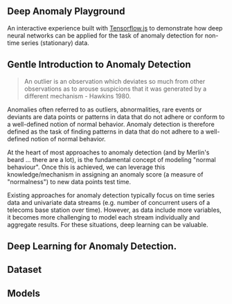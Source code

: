 ## Deep Anomaly Playground

An interactive experience built with [Tensorflow.js](http://tensorflow.org/js) to demonstrate how deep neural networks can be applied for the task of anomaly detection for non-time series (stationary) data.


## Gentle Introduction to Anomaly Detection

> An outlier is an observation which deviates so much from other observations as to arouse suspicions that it was generated by a different mechanism - Hawkins 1980.

Anomalies often referred to as outliers, abnormalities, rare events or deviants are data points or patterns in data that do not adhere or conform to a well-defined notion of normal behavior. Anomaly detection is therefore defined as the task of finding patterns in data that do not adhere to a well-defined notion of normal behavior. 

At the heart of most approaches to anomaly detection (and by Merlin's beard ... there are a lot), is the fundamental concept of modeling "normal behaviour". Once this is achieved, we can leverage this knowledge/mechanism in assigning an anomaly score (a measure of "normalness") to new data points test time. 

Existing approaches for anomaly detection typically focus on time series data and univariate data streams (e.g. number of concurrent users of a telecoms base station over time). However, as data include more variables, it becomes more challenging to model each stream individually and aggregate results. For these situations, deep learning can be valuable. 

## Deep Learning for Anomaly Detection.


## Dataset


## Models

